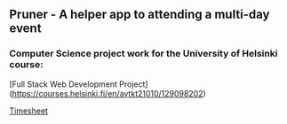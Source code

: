 ## Pruner - A helper app to attending a multi-day event
### Computer Science project work for the University of Helsinki course:
[Full Stack Web Development Project] (https://courses.helsinki.fi/en/aytkt21010/129098202)

[Timesheet](/documentation/timesheet.md)
